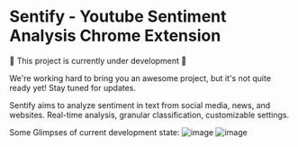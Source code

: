 # Sentify - Youtube Sentiment Analysis Chrome Extension
🚧 This project is currently under development 🚧

We're working hard to bring you an awesome project, but it's not quite ready yet! Stay tuned for updates.

Sentify aims to analyze sentiment in text from social media, news, and websites. Real-time analysis, granular classification, customizable settings.

Some Glimpses of current development state:
![image](https://github.com/abhishekverma276/Sentify/assets/96565154/854762f6-f693-4f10-b34e-4166a2642819)
![image](https://github.com/abhishekverma276/Sentify/assets/96565154/f6cd464a-95a7-479d-9b05-7ed54348607a)


